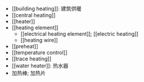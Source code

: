 - [[building heating]]: 建筑供暖
- [[central heating]]
- [[heater]]
- [[heating element]]
    - [[electrical heating element]]; [[electric heating]]
    - [[heating wire]]
- [[preheat]]
- [[temperature control]]
- [[trace heating]]
- [[water heater]]: 热水器
- 加热棒; 加热片
